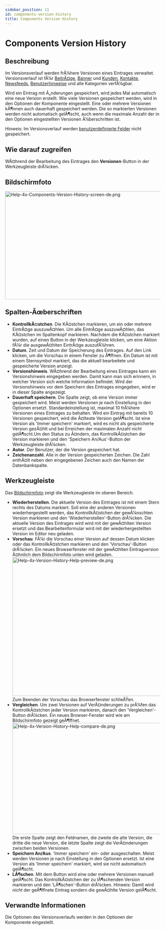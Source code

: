 ```yaml
---
sidebar_position: 11
id: components-version-history
title: Components Version History
---
```

# Components Version History
## Beschreibung

Im Versionsverlauf werden frÃ¼here Versionen eines Eintrages verwaltet.
Versionsverlauf ist fÃ¼r
[BeitrÃ¤ge](https://docs.joomla.org/Help4.x:Articles:_Edit/de "Help4.x:Articles: Edit/de"),
[Banner](https://docs.joomla.org/Help4.x:Banners:_Edit/de "Help4.x:Banners: Edit/de")
und
[Kunden](https://docs.joomla.org/Help4.x:Banners:_New_or_Edit_Client/de "Help4.x:Banners: New or Edit Client/de"),
[Kontakte](https://docs.joomla.org/Help4.x:Contacts:_Edit/de "Help4.x:Contacts: Edit/de"),
[Newsfeeds](https://docs.joomla.org/Help4.x:News_Feeds:_Edit/de "Help4.x:News Feeds: Edit/de"),
[Benutzerhinweise](https://docs.joomla.org/Help4.x:User_Notes:_New_or_Edit/de "Help4.x:User Notes: New or Edit/de")
und alle Kategorien verfÃ¼gbar.

Wird ein Eintrag mit Ã„nderungen gespeichert, wird jedes Mal automatisch
eine neue Version erstellt. Wie viele Versionen gespeichert werden, wird
in den Optionen der Komponente eingestellt. Eine oder mehrere Versionen
kÃ¶nnen auch dauerhaft gespeichert werden. Die so markierten Versionen
werden nicht automatisch gelÃ¶scht, auch wenn die maximale Anzahl der in
den Optionen eingestellten Versionen Ã¼berschritten ist.

Hinweis: Im Versionsverlauf werden [benutzerdefinierte
Felder](https://docs.joomla.org/J3.x:Adding_custom_fields/de "J3.x:Adding custom fields/de")
nicht gespeichert.

## Wie darauf zugreifen

WÃ¤hrend der Bearbeitung des Eintrages den **Versionen**-Button in der
Werkzeugleiste drÃ¼cken.

## Bildschirmfoto

<img
src="https://docs.joomla.org/images/thumb/f/f9/Help-4x-Components-Version-History-screen-de.png/600px-Help-4x-Components-Version-History-screen-de.png"
decoding="async"
srcset="https://docs.joomla.org/images/thumb/f/f9/Help-4x-Components-Version-History-screen-de.png/900px-Help-4x-Components-Version-History-screen-de.png 1.5x, https://docs.joomla.org/images/thumb/f/f9/Help-4x-Components-Version-History-screen-de.png/1200px-Help-4x-Components-Version-History-screen-de.png 2x"
data-file-width="1668" data-file-height="977" width="600" height="351"
alt="Help-4x-Components-Version-History-screen-de.png" />

## Spalten-Ãœberschriften

- **KontrollkÃ¤stchen**. Die KÃ¤stchen markieren, um ein oder mehrere
  EintrÃ¤ge auszuwÃ¤hlen. Um alle EintrÃ¤ge auszuwÃ¤hlen, das KÃ¤stchen
  im Spaltenkopf markieren. Nachdem die KÃ¤stchen markiert wurden, auf
  einen Button in der Werkzeugleiste klicken, um eine Aktion fÃ¼r die
  ausgewÃ¤hlten EintrÃ¤ge auszufÃ¼hren.
- **Datum**. Zeit und Datum der Speicherung des Eintrages. Auf den Link
  klicken, um die Vorschau in einem Fenster zu Ã¶ffnen. Ein Datum ist
  mit einem Sternsymbol markiert, das die aktuell bearbeitete und
  gespeicherte Version anzeigt.
- **Versionshinweis**. WÃ¤hrend der Bearbeitung eines Eintrages kann ein
  Versionshinweis eingegeben werden. Damit kann man sich erinnern, in
  welcher Version sich welche Information befindet. Wird der
  Versionshinweis vor dem Speichern des Eintrages eingegeben, wird er in
  dieser Spalte angezeigt.
- **Dauerhaft speichern**. Die Spalte zeigt, ob eine Version immer
  gespeichert wird. Meist werden Versionen je nach Einstellung in den
  Optionen ersetzt. Standardeinstellung ist, maximal 10 frÃ¼here
  Versionen eines Eintrages zu behalten. Wird ein Eintrag mit bereits 10
  Versionen gespeichert, wird die Ã¤lteste Version gelÃ¶scht. Ist eine
  Version als 'Immer speichern' markiert, wird es nicht als gespeicherte
  Version gezÃ¤hlt und bei Erreichen der maximalen Anzahl nicht
  gelÃ¶scht.Um den Status zu Ã¤ndern, das KontrollkÃ¤stchen der Version
  markieren und den 'Speichern An/Aus'-Button der Werkzeugleiste
  drÃ¼cken.
- **Autor**. Der Benutzer, der die Version gespeichert hat.
- **Zeichenanzahl**. Alle in der Version gespeicherten Zeichen. Die Zahl
  enthÃ¤lt neben den eingegebenen Zeichen auch den Namen der
  Datenbankspalte.

## Werkzeugleiste

Das [Bildschirmfoto](#screenshot) zeigt die Werkzeugleiste im oberen
Bereich.

- **Wiederherstellen**. Die aktuelle Version des Eintrages ist mit einem
  Stern rechts des Datums markiert. Soll eine der anderen Versionen
  wiederhergestellt werden, das KontrollkÃ¤stchen der gewÃ¼nschten
  Version markieren und den 'Wiederherstellen'-Button drÃ¼cken. Die
  aktuelle Version des Eintrages wird wird mit der gewÃ¤hlten Version
  ersetzt und das Bearbeitenformular wird mit der wiederhergestellten
  Version im Editor neu geladen.
- **Vorschau**. FÃ¼r die Vorschau einer Version auf dessen Datum klicken
  oder das KontrollkÃ¤stchen markieren und den 'Vorschau'-Button
  drÃ¼cken. Ein neues Browserfenster mit der gewÃ¤hlten Eintragversion
  Ã¤hnlich dem Bildschirmfoto unten wird geladen. <img
  src="https://docs.joomla.org/images/thumb/e/e8/Help-4x-Version-History-Help-preview-de.png/600px-Help-4x-Version-History-Help-preview-de.png"
  decoding="async"
  srcset="https://docs.joomla.org/images/thumb/e/e8/Help-4x-Version-History-Help-preview-de.png/900px-Help-4x-Version-History-Help-preview-de.png 1.5x, https://docs.joomla.org/images/thumb/e/e8/Help-4x-Version-History-Help-preview-de.png/1200px-Help-4x-Version-History-Help-preview-de.png 2x"
  data-file-width="1602" data-file-height="1203" width="600" height="451"
  alt="Help-4x-Version-History-Help-preview-de.png" /> Zum Beenden der
  Vorschau das Browserfenster schlieÃŸen.
- **Vergleichen**. Um zwei Versionen auf VerÃ¤nderungen zu prÃ¼fen das
  KontrollkÃ¤stchen jeder Version markieren, danach den
  'Vergleichen'-Button drÃ¼cken. Ein neues Browser-Fenster wird wie am
  Bildschirmfoto gezeigt geÃ¶ffnet. <img
  src="https://docs.joomla.org/images/thumb/4/46/Help-4x-Version-History-Help-compare-de.png/600px-Help-4x-Version-History-Help-compare-de.png"
  decoding="async"
  srcset="https://docs.joomla.org/images/thumb/4/46/Help-4x-Version-History-Help-compare-de.png/900px-Help-4x-Version-History-Help-compare-de.png 1.5x, https://docs.joomla.org/images/thumb/4/46/Help-4x-Version-History-Help-compare-de.png/1200px-Help-4x-Version-History-Help-compare-de.png 2x"
  data-file-width="2002" data-file-height="1203" width="600" height="361"
  alt="Help-4x-Version-History-Help-compare-de.png" /> Die erste Spalte
  zeigt den Feldnamen, die zweite die alte Version, die dritte die neue
  Version, die letzte Spalte zeigt die VerÃ¤nderungen zwischen beiden
  Versionen.
- **Speichern An/Aus**. 'Immer speichern' ein- oder ausgeschalten. Meist
  werden Versionen je nach Einstellung in den Optionen ersetzt. Ist eine
  Version als 'Immer speichern' markiert, wird sie nicht automatisch
  gelÃ¶scht.
- **LÃ¶schen**. Mit dem Button wird eine oder mehrere Versionen manuell
  gelÃ¶scht. Das KontrollkÃ¤stchen der zu lÃ¶schenden Version markieren
  und den 'LÃ¶schen'-Button drÃ¼cken. Hinweis: Damit wird *nicht* der
  geÃ¶ffnete Eintrag sondern die gewÃ¤hlte Version gelÃ¶scht.

## Verwandte Informationen

Die Optionen des Versionsverlaufs werden in den Optionen der Komponente
eingestellt.
